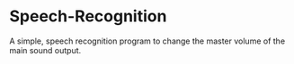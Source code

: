 # Speech-Recognition
A simple, speech recognition program to change the master volume of the main sound output.
